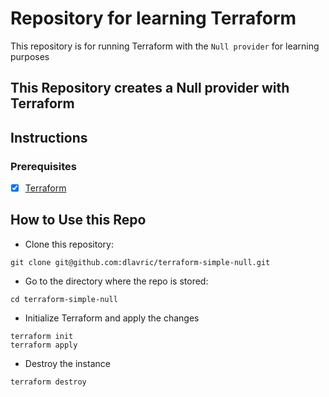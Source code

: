 # Repository for learning Terraform
This repository is for running Terraform with the `Null provider` for learning purposes

## This Repository creates a Null provider with Terraform

## Instructions

### Prerequisites

- [X] [Terraform](https://www.terraform.io/downloads)

## How to Use this Repo

- Clone this repository:
```shell
git clone git@github.com:dlavric/terraform-simple-null.git
```

- Go to the directory where the repo is stored:
```shell
cd terraform-simple-null
```

- Initialize Terraform and apply the changes
```
terraform init
terraform apply
```

- Destroy the instance
```
terraform destroy
```
